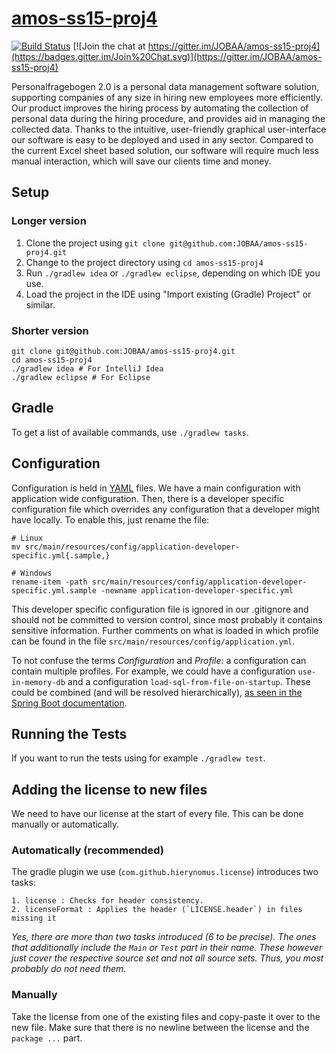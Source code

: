 # [amos-ss15-proj4](https://osr-amos.cs.fau.de/)

[![Build Status](https://travis-ci.org/JOBAA/amos-ss15-proj4.svg?branch=master)](https://travis-ci.org/JOBAA/amos-ss15-proj4)
[![Join the chat at https://gitter.im/JOBAA/amos-ss15-proj4](https://badges.gitter.im/Join%20Chat.svg)](https://gitter.im/JOBAA/amos-ss15-proj4)

Personalfragebogen 2.0 is a personal data management software solution, supporting companies of any size in hiring new employees more efficiently.
Our product improves the hiring process by automating the collection of personal data during the hiring procedure, and provides aid in managing the collected data.
Thanks to the intuitive, user-friendly graphical user-interface our software is easy to be deployed and used in any sector.
Compared to the current Excel sheet based solution, our software will require much less manual interaction, which will save our clients time and money.

## Setup
### Longer version
1. Clone the project using `git clone git@github.com:JOBAA/amos-ss15-proj4.git`
2. Change to the project directory using `cd amos-ss15-proj4`
3. Run `./gradlew idea` or `./gradlew eclipse`, depending on which IDE you use.
4. Load the project in the IDE using "Import existing (Gradle) Project" or similar.

### Shorter version
    git clone git@github.com:JOBAA/amos-ss15-proj4.git
    cd amos-ss15-proj4
    ./gradlew idea # For IntelliJ Idea
    ./gradlew eclipse # For Eclipse


## Gradle
To get a list of available commands, use `./gradlew tasks`.


## Configuration
Configuration is held in [YAML](http://yaml.org/) files. We have a main configuration with application wide
configuration. Then, there is a developer specific configuration file which overrides any configuration that a developer
might have locally. To enable this, just rename the file:

    # Linux
    mv src/main/resources/config/application-developer-specific.yml{.sample,}

    # Windows
    rename-item -path src/main/resources/config/application-developer-specific.yml.sample -newname application-developer-specific.yml

This developer specific configuration file is ignored in our .gitignore and should not be committed to version control,
since most probably it contains sensitive information. Further comments on what is loaded in which profile can be found
in the file `src/main/resources/config/application.yml`.

To not confuse the terms *Configuration* and *Profile*: a configuration can contain multiple profiles. For example, we
could have a configuration `use-in-memory-db` and a configuration `load-sql-from-file-on-startup`. These could be
combined (and will be resolved hierarchically),
[as seen in the Spring Boot documentation](http://docs.spring.io/spring-boot/docs/current/reference/html/boot-features-external-config.html).


## Running the Tests
If you want to run the tests using for example `./gradlew test`.


## Adding the license to new files
We need to have our license at the start of every file. This can be done manually or automatically.

### Automatically (recommended)
The gradle plugin we use (`com.github.hierynomus.license`) introduces two tasks:

    1. license : Checks for header consistency.
    2. licenseFormat : Applies the header (`LICENSE.header`) in files missing it
    
*Yes, there are more than two tasks introduced (6 to be precise). The ones that additionally include the `Main` or
`Test` part in their name. These however just cover the respective source set and not all source sets. Thus, you most
probably do not need them.*

### Manually
Take the license from one of the existing files and copy-paste it over to the new file. Make sure that there is no
newline between the license and the `package ...` part.
